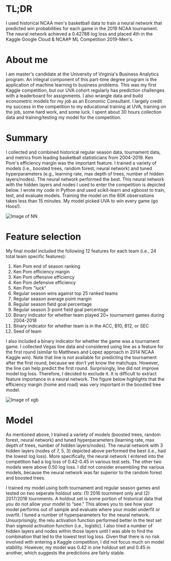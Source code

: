 # TL;DR
I used historical NCAA men's basketball data to train a neural network that predicted win probabilities for each game in the 2019 NCAA tournament. The neural network achieved a 0.42788 log loss and placed 4th in the Kaggle Google Cloud & NCAA® ML Competition 2019-Men's.

# About me
I am master's candidate at the University of Virginia's Business Analytics program. An integral component of this part-time degree program is the application of machine learning to business problems. This was my first Kaggle competition, but our UVA cohort regularly has prediction challenges with a leaderboard for assignments. I also wrangle data and build econometric models for my job as an Economic Consultant. I largely credit my success in the competition to my educational training at UVA, training on the job, some hard work, and some luck. I spent about 30 hours collection data and training/testing my model for the competition.

# Summary
I collected and combined historical regular season data, tournament data, and metrics from leading basketball statisticians from 2004-2019. Ken Pom's efficiency margin was the important feature. I trained a variety of models (i.e., boosted trees, random forest, neural network) and tuned hyperparameters (e.g., learning rate, max depth of trees, number of hidden layers/nodes). The neural network performed the best. This neural network with the hidden layers and nodes I used to enter the competition is depicted below. I wrote my code in Python and used scikit-learn and xgboost to train, test, and evaluate models. Training the model on the 60K observations takes less than 15 minutes. My model picked UVA to win every game (go Hoos!). 

![Image of NN](https://user-images.githubusercontent.com/49622342/56206156-b219e080-6019-11e9-9fbb-130a5ed24ce1.PNG)

# Feature selection
My final model included the following 12 features for each team (i.e., 24 total team specific features):
1. Ken Pom end of season ranking
2. Ken Pom efficiency margin
3. Ken Pom offensive efficiency
4. Ken Pom defensive efficiency
5. Ken Pom "luck"
6. Regular season wins against top 25 ranked teams
7. Regular season average point margin
8. Regular season field goal percentage
9. Regular season 3-point field goal percentage
10. Binary indicator for whether team played 20+ tournament games during 2004-2018
11. Binary indicator for whether team is in the ACC, B10, B12, or SEC
12. Seed of team

I also included a binary indicator for whether the game was a tournament game. I collected Vegas line data and considered using line as a feature for the first round (similar to Matthews and Lopez approach in 2014 NCAA Kaggle win). Note that line is not available for predicting the tournament after the first round, because we don't yet know the matchups. However, the line can help predict the first round. Surprisingly, line did not improve model log loss. Therefore, I decided to exclude it. It is difficult to extract feature importance in a neural network. The figure below highlights that the efficiency margin (home and road) was very important in the boosted tree model.

![Image of xgb](https://user-images.githubusercontent.com/49622342/56207337-77fe0e00-601c-11e9-8c53-2a619915f538.PNG)

# Model
As mentioned above, I trained a variety of models (boosted trees, random forest, neural network) and tuned hyperparameters (learning rate, max depth of trees, number of hidden layers/nodes). The neural network with 3 hidden layers (nodes of 7, 5, 3) depicted above performed the best (i.e., had the lowest log loss). More specifically, the neural network I entered into the competition had a log loss of 0.42-0.45 in various test sets. The other two models were above 0.50 log loss. I did not consider ensembling the various models, because the neural network was far superior to the random forest and boosted trees.

I trained my model using both tournament and regular season games and tested on two seperate holdout sets: (1) 2016 tournment only and (2) 2017/2018 tournments. A holdout set is some portion of historical data that you do not allow your model to “see.” This allows you to see how your model performs out of sample and evaluate where your model underfit or overfit. I tuned a number of hyperparameters for the neural network. Unsurprisingly, the relu activation function performed better in the test set than sigmoid activation function (i.e., logistic). I also tried a number of hidden layers and nodes within those layers until I was able to find the combination that led to the lowest test log loss. Given that there is no risk involved with entering a Kaggle competition, I did not focus much on model stability. However, my model was 0.42 in one holdout set and 0.45 in another, which suggests the predictions are fairly stable. 



